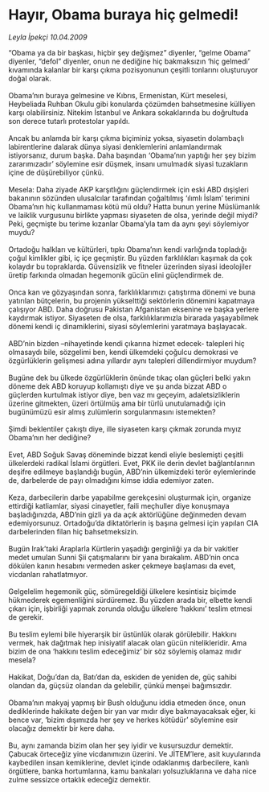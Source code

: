 # Hayır, Obama buraya hiç gelmedi!

*Leyla İpekçi 10.04.2009*

<div class="taraf_structure_2col_1zq">
<div class="margen_n">



 <p>“Obama ya da bir başkası, hiçbir şey değişmez” diyenler, “gelme Obama” diyenler, “defol” diyenler, onun ne dediğine hiç bakmaksızın ‘hiç gelmedi’ kıvamında kalanlar bir karşı çıkma pozisyonunun çeşitli tonlarını oluşturuyor doğal olarak. <br/><br/>Obama’nın buraya gelmesine ve Kıbrıs, Ermenistan, Kürt meselesi, Heybeliada Ruhban Okulu gibi konularda çözümden bahsetmesine külliyen karşı olabilirsiniz. Nitekim İstanbul ve Ankara sokaklarında bu doğrultuda son derece tutarlı protestolar yapıldı. <br/><br/>Ancak bu anlamda bir karşı çıkma biçiminiz yoksa, siyasetin dolambaçlı labirentlerine dalarak dünya siyasi denklemlerini anlamlandırmak istiyorsanız, durum başka. Daha başından ‘Obama’nın yaptığı her şey bizim zararımızadır’ söylemine esir düşmek, insanı umulmadık siyasi tuzakların içine de düşürebiliyor çünkü. <br/><br/>Mesela: Daha ziyade AKP karşıtlığını güçlendirmek için eski ABD dışişleri bakanının sözünden ulusalcılar tarafından çoğaltılmış ‘ılımlı İslam’ terimini Obama’nın hiç kullanmaması kötü mü oldu? Hatta bunun yerine Müslümanlık ve laiklik vurgusunu birlikte yapması siyaseten de olsa, yerinde değil miydi? Peki, geçmişte bu terime kızanlar Obama’yla tam da aynı şeyi söylemiyor muydu? <br/><br/>Ortadoğu halkları ve kültürleri, tıpkı Obama’nın kendi varlığında topladığı çoğul kimlikler gibi, iç içe geçmiştir. Bu yüzden farklılıkları kaşımak da çok kolaydır bu topraklarda. Güvensizlik ve fitneler üzerinden siyasi ideolojiler üretip farkında olmadan hegemonik gücün elini güçlendirmek de. <br/><br/>Onca kan ve gözyaşından sonra, farklılıklarımızı çatıştırma dönemi ve buna yatırılan bütçelerin, bu projenin yükselttiği sektörlerin dönemini kapatmaya çalışıyor ABD. Daha doğrusu Pakistan Afganistan eksenine ve başka yerlere kaydırmak istiyor. Siyaseten de olsa, farklılıklarımızla birarada yaşayabilmek dönemi kendi iç dinamiklerini, siyasi söylemlerini yaratmaya başlayacak. <br/><br/>ABD’nin bizden –nihayetinde kendi çıkarına hizmet edecek- talepleri hiç olmasaydı bile, sözgelimi ben, kendi ülkemdeki çoğulcu demokrasi ve özgürlüklerin gelişmesi adına yıllardır aynı talepleri dillendirmiyor muydum? <br/><br/>Bugüne dek bu ülkede özgürlüklerin önünde tıkaç olan güçleri belki yakın döneme dek ABD koruyup kollamıştı diye ve şu anda bizzat ABD o güçlerden kurtulmak istiyor diye, ben vaz mı geçeyim, adaletsizliklerin üzerine gitmekten, üzeri örtülmüş ama bir türlü unutulamadığı için bugünümüzü esir almış zulümlerin sorgulanmasını istemekten? <br/><br/>Şimdi beklentiler çakıştı diye, ille siyaseten karşı çıkmak zorunda mıyız Obama’nın her dediğine? <br/><br/>Evet, ABD Soğuk Savaş döneminde bizzat kendi eliyle beslemişti çeşitli ülkelerdeki radikal İslami örgütleri. Evet, PKK ile derin devlet bağlantılarının deşifre edilmeye başlandığı bugün, ABD’nin ülkemizdeki terör eylemlerinde de, darbelerde de payı olmadığını kimse iddia edemiyor zaten. <br/><br/>Keza, darbecilerin darbe yapabilme gerekçesini oluşturmak için, organize ettirdiği katliamlar, siyasi cinayetler, faili meçhuller diye konuşmaya başladığınızda, ABD’nin gizli ya da açık aktörlüğüne değinmeden devam edemiyorsunuz. Ortadoğu’da diktatörlerin iş başına gelmesi için yapılan CIA darbelerinden filan hiç bahsetmeksizin. <br/><br/>Bugün Irak’taki Araplarla Kürtlerin yaşadığı gerginliği ya da bir vakitler medet umulan Sunni Şii çatışmalarını bir yana bırakalım. ABD’nin onca dökülen kanın hesabını vermeden asker çekmeye başlaması da evet, vicdanları rahatlatmıyor. <br/><br/>Gelgelelim hegemonik güç, sömüregeldiği ülkelere kesintisiz biçimde hükmederek egemenliğini sürdüremez. Bu yüzden arada bir, elbette kendi çıkarı için, işbirliği yapmak zorunda olduğu ülkelere ‘hakkını’ teslim etmesi de gerekir. <br/><br/>Bu teslim eylemi bile hiyerarşik bir üstünlük olarak görülebilir. Hakkını vermek, hak dağıtmak hep inisiyatif alacak olan gücün nitelikleridir. Ama bizim de ona ‘hakkını teslim edeceğimiz’ bir söz söylemiş olamaz mıdır mesela? <br/><br/>Hakikat, Doğu’dan da, Batı’dan da, eskiden de yeniden de, güç sahibi olandan da, güçsüz olandan da gelebilir, çünkü menşei bağımsızdır. <br/><br/>Obama’nın makyaj yapmış bir Bush olduğunu iddia etmeden önce, onun dediklerinde hakikate değen bir yan var mıdır diye bakmayacaksak eğer, ki bence var, ‘bizim dışımızda her şey ve herkes kötüdür’ söylemine esir olacağız demektir bir kere daha. <br/><br/>Bu, aynı zamanda bizim olan her şey iyidir ve kusursuzdur demektir. Çabucak örteceğiz yine vicdanımızın üzerini. Ve JİTEM’lere, asit kuyularında kaybedilen insan kemiklerine, devlet içinde odaklanmış darbecilere, kanlı örgütlere, banka hortumlarına, kamu bankaları yolsuzluklarına ve daha nice zulme sessizce ortaklık edeceğiz demektir.</p>

<br/>


<div id="taraf_not">
</div>

</div>


</div>
